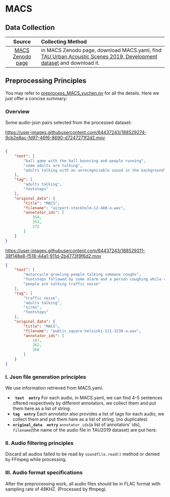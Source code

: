 # MACS 
## Data Collection

|Source|Collecting Method|
|:---------:|:--------|
| [MACS Zenodo page](https://zenodo.org/record/5114771#.yq4kbnbmlb1)  |in MACS Zenodo page, download MACS.yaml, find [TAU Urban Acoustic Scenes 2019, Development dataset](https://zenodo.org/record/2589280#.Yxag43bMJhE) and download it. |

## Preprocessing Principles
You may refer to [preprocess_MACS_yuchen.py](/data_preprocess/preprocess_MACS_yuchen.py) for all the details. Here we just offer a concise summary:
### Overview
Some audio-json pairs selected from the processed dataset:

https://user-images.githubusercontent.com/64437243/188529274-9cb2e8ac-fd97-46f6-8690-d7247271f2d2.mov

```json

{
    "text": [
        "ball game with the ball bouncing and people running",
        "some adults are talking",
        "adults talking with an unrecognizable sound in the background"
    ],
    "tag": [
        "adults talking",
        "footsteps"
    ],
    "original_data": {
        "title": "MACS",
        "filename": "airport-stockholm-12-488-a.wav",
        "annotator_ids": [
            354,
            353,
            272
        ]
    }
}
```


https://user-images.githubusercontent.com/64437243/188529311-38f148e8-f518-44a1-911d-2b4773f9f6d2.mov



```json
{
    "text": [
        "motorcycle growling people talking someone coughs",
        "footsteps followed by some alarm and a person coughing while chatting",
        "people are talking traffic noise"
    ],
    "tag": [
        "traffic noise",
        "adults talking",
        "siren",
        "footsteps"
    ],
    "original_data": {
        "title": "MACS",
        "filename": "public_square-helsinki-111-3230-a.wav",
        "annotator_ids": [
            197,
            262,
            366
        ]
    }
}

```
### I. Json file generation principles 
We use information retrieved from MACS.yaml.
-  **` text  entry`**  For each audio, in MACS.yaml, we can find 4-5 sentences offered respectively by different annotators, we collect them and put them here as a list of string. 
- **`tag  entry`** Each annotator also provides a list of tags for each audio, we collect them and put them here as a list of string. (no duplicates)
- **`original_data  entry`** `annotator_ids`(a list of annotators' ids), `filename`(the name of the audio file in TAU2019 dataset) are put here. 
### II. Audio filtering principles
Discard all audios failed to be read by `soundfile.read()` method or denied by FFmpeg while processing.
### III. Audio format specifications
After the preprocessing work, all audio files should be in FLAC format with sampling rate of 48KHZ. (Processed by ffmpeg).
